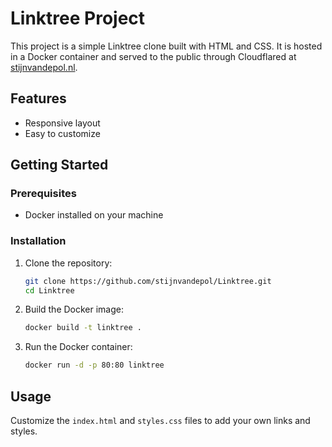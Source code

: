 # Linktree Project

This project is a simple Linktree clone built with HTML and CSS. It is hosted in a Docker container and served to the public through Cloudflared at [stijnvandepol.nl](https://stijnvandepol.nl).

## Features

- Responsive layout
- Easy to customize

## Getting Started

### Prerequisites

- Docker installed on your machine

### Installation

1. Clone the repository:
    ```sh
    git clone https://github.com/stijnvandepol/Linktree.git
    cd Linktree
    ```

2. Build the Docker image:
    ```sh
    docker build -t linktree .
    ```

3. Run the Docker container:
    ```sh
    docker run -d -p 80:80 linktree
    ```

## Usage

Customize the `index.html` and `styles.css` files to add your own links and styles.

